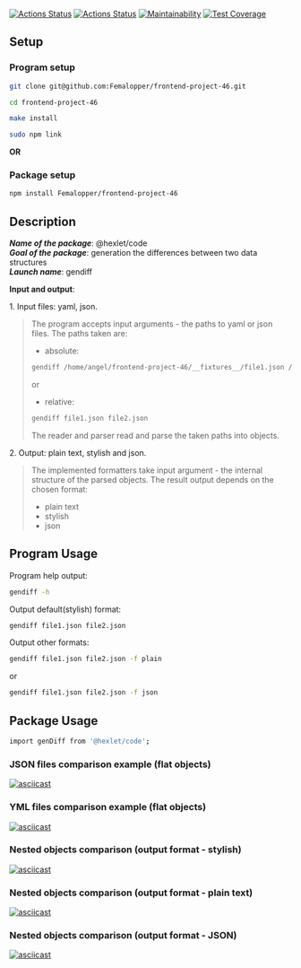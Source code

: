 [![Actions Status](https://github.com/Femalopper/frontend-project-46/workflows/hexlet-check/badge.svg)](https://github.com/Femalopper/frontend-project-46/actions)
[![Actions Status](https://github.com/Femalopper/frontend-project-46/workflows/Node%20CI/badge.svg)](https://github.com/Femalopper/frontend-project-46/actions)
[![Maintainability](https://api.codeclimate.com/v1/badges/289c0c03d6d191f6410a/maintainability)](https://codeclimate.com/github/Femalopper/frontend-project-46/maintainability)
[![Test Coverage](https://api.codeclimate.com/v1/badges/289c0c03d6d191f6410a/test_coverage)](https://codeclimate.com/github/Femalopper/frontend-project-46/test_coverage)

## Setup

### Program setup 
```sh
git clone git@github.com:Femalopper/frontend-project-46.git

cd frontend-project-46

make install

sudo npm link
```

**OR**

### Package setup 
```sh
npm install Femalopper/frontend-project-46
```

## Description
***Name of the package***: @hexlet/code</br>
***Goal of the package***: generation the differences between two data structures</br>
***Launch name***: gendiff

**Input and output**: 

1\. Input files: yaml, json.

> The program accepts input arguments - the paths to yaml or json files. The paths taken are:
>   - absolute: 
> ```sh
> gendiff /home/angel/frontend-project-46/__fixtures__/file1.json /home/angel/frontend-project-46/__fixtures__/file2.json
> ```
> or 
>   - relative: 
> ```sh 
> gendiff file1.json file2.json
> ```
> The reader and parser read and parse the taken paths into objects.

2\. Output: plain text, stylish and json.

> The implemented formatters take input argument - the internal structure of the parsed objects. 
> The result output depends on the chosen format:
>   - plain text
>   - stylish
>   - json

## Program Usage

Program help output:
```sh
gendiff -h
```

Output default(stylish) format:
```sh
gendiff file1.json file2.json
```

Output other formats:
```sh
gendiff file1.json file2.json -f plain
```
or

```sh
gendiff file1.json file2.json -f json
```

## Package Usage
```sh
import genDiff from '@hexlet/code';
```

### JSON files comparison example (flat objects)
[![asciicast](https://asciinema.org/a/PnAZKQomnyIwtRAet5yhezqxd.svg)](https://asciinema.org/a/PnAZKQomnyIwtRAet5yhezqxd)
### YML files comparison example (flat objects)
[![asciicast](https://asciinema.org/a/3ecNphbQcOVEVqPTs4WnF2s5T.svg)](https://asciinema.org/a/3ecNphbQcOVEVqPTs4WnF2s5T)
### Nested objects comparison (output format - stylish)
[![asciicast](https://asciinema.org/a/G2qZAKfGPIdttW7O2i0MvzK95.svg)](https://asciinema.org/a/G2qZAKfGPIdttW7O2i0MvzK95)
### Nested objects comparison (output format - plain text)
[![asciicast](https://asciinema.org/a/MBFHfij4HWPU4bpyLTSl0fW4K.svg)](https://asciinema.org/a/MBFHfij4HWPU4bpyLTSl0fW4K)
### Nested objects comparison (output format - JSON)
[![asciicast](https://asciinema.org/a/pmbeVkRfpqfgUtVeC0cqm6ANq.svg)](https://asciinema.org/a/pmbeVkRfpqfgUtVeC0cqm6ANq)